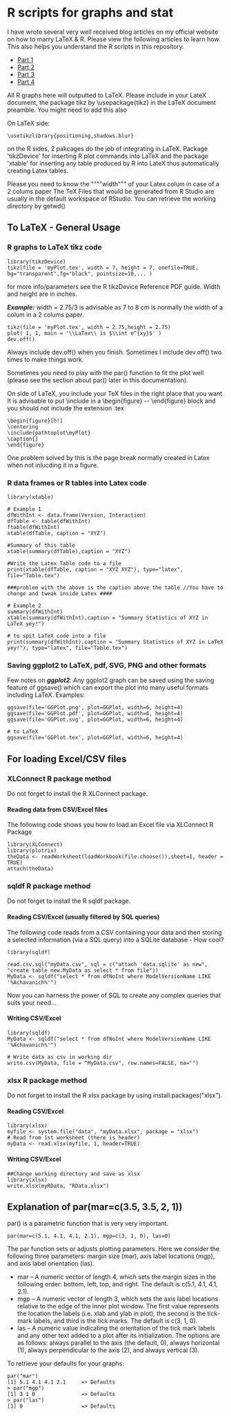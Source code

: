 # R scripts for graphs and stat
I have wrote several very well received blog articles on my official website on how to marry LaTeX & R. Please view the following articles to learn how. This also helps you understand the R scripts in this repository.
* [Part 1](http://husseinbakri.org/the-marriage-between-r-and-latex-part-1/ "R and LaTeX")
* [Part 2](http://husseinbakri.org/the-marriage-between-r-and-latex-part-2/ "R and LaTeX")
* [Part 3](http://husseinbakri.org/the-marriage-between-r-and-latex-part-3-xtable-package/ "R xtable and LaTeX")
* [Part 4](http://husseinbakri.org/the-marriage-between-r-and-latex-part-4-r-code-inside-latex/ "R and LaTeX")

All R graphs here will outputted to  LaTeX. Please include in your LateX document, the package tikz 
by  \usepackage{tikz} in the LaTeX document preamble. You might need to add this also 

On LaTeX side:
```
\usetikzlibrary{positioning,shadows.blur}
```
on the R sides, 2 pakcages do the job of integrating in LaTeX. Package 'tikzDevice' for inserting R plot commands into LaTeX and the 
package 'xtable' for inserting any table produced by R into LateX thus automatically creating Latex tables.

Please you need to know the """"width""" of your Latex colum in case of a 2 colums paper
The TeX Files that would be generated from R Studio are usually in the default workspace of RStudio. You can retrieve the working directory by getwd()

## To LaTeX - General Usage

### R graphs to LaTeX tikz code
```
library(tikzDevice)
tikz(file = 'myPlot.tex', width = 7, height = 7, onefile=TRUE, bg="transparent",fg="black", pointsize=10,... )
```

for more info/parameters see the R tikzDevice Reference PDF guide. Width and height are in inches.

***Example:*** width = 2.75/3 is advisable as 7 to 8 cm is normally the width of a colum in a 2 colums paper.
```
tikz(file = 'myPlot.tex', width = 2.75,height = 2.75)
plot( 1, 1, main = '\\LaTex\\ is $\\int e^{xy}$' )
dev.off()
```
Always include dev.off() when you finish. Sometimes I include dev.off() two times to make things work.

Sometimes you need to play with the par() function to fit the plot well (please see the section about par() later in this documentation).

On side of LaTeX, you include your TeX files in the right place that you want
It is advisable to put \include in a \begin{figure} -- \end{figure} block and you should not include the extension .tex

```
\begin{figure}[h!]
\centering
\include{pathtoplot\myPlot}
\caption{}
\end{figure}
```
One problem solved by this is the page break normally created in Latex when not inlucding it in a figure.

### R data frames or R tables into Latex code
```
library(xtable)

# Example 1
dfWithInt <- data.frame(Version, Interaction)
dfTable <- table(dfWithInt)
ftable(dfWithInt) 
xtable(dfTable, caption = "XYZ")

#Summary of this table
xtable(summary(dfTable),caption = "XYZ")

#Write the Latex Table code to a file
print(xtable(dfTable, caption = "XYZ XYZ"), type="latex", file="Table.tex")

###problem with the above is the caption above the table //You have to change and tweak inside Latex ####

# Example 2
summary(dfWithInt)
xtable(summary(dfWithInt),caption = "Summary Statistics of XYZ in LaTeX yey!")

# to spit LaTeX code into a file
print(summary(dfWithInt),caption = "Summary Statistics of XYZ in LaTeX yey!"), type="latex", file="Table.tex")
```
### Saving ggplot2 to LaTeX, pdf, SVG, PNG and other formats
Few notes on ***ggplot2***: Any ggplot2 graph can be saved using the saving feature of ggsave() which can export the plot into many useful formats including LaTeX. Examples:

```
ggsave(file='GGPlot.png', plot=GGPlot, width=6, height=4)
ggsave(file='GGPlot.pdf', plot=GGPlot, width=6, height=4)
ggsave(file='GGPlot.svg', plot=GGPlot, width=6, height=4)

# to LaTeX
ggsave(file='GGPlot.tex', plot=GGPlot, width=6, height=4)

```

## For loading Excel/CSV files
### XLConnect R package method
Do not forget to install the R XLConnect package. 

#### Reading data from CSV/Excel files
The following code shows you how to load an Excel file via XLConnect R Package
```
library(XLConnect)
library(plotrix)
theData <- readWorksheet(loadWorkbook(file.choose()),sheet=1, header = TRUE)
attach(theData)
```

### sqldf R package method
Do not forget to install the R sqldf package.

#### Reading CSV/Excel (usually filtered by SQL queries)
The following code reads from a CSV containing your data and then storing a selected information (via a SQL query) into a SQLite database - How cool?
```
library(sqldf)

read.csv.sql("myData.csv", sql = c("attach 'data.sqlite' as new", "create table new.MyData as select * from file"))
MyData <- sqldf("select * from dfNoInt where ModelVersionName LIKE '%Achavanich%'")
```
Now you can harness the power of SQL to create any complex queries that suits your need...

#### Writing CSV/Excel
```
library(sqldf)
MyData <- sqldf("select * from dfNoInt where ModelVersionName LIKE '%Achavanich%'")

# Write data as csv in working dir
write.csv(MyData, file = "MyData.csv", row.names=FALSE, na="")  
```

### xlsx R package method
Do not forget to install the R xlsx package by using install.packages("xlsx").

#### Reading CSV/Excel
```
library(xlsx)
myfile <- system.file("data", "myData.xlsx", package = "xlsx")
# Read from 1st worksheet (there is header)
myData <- read.xlsx(myfile, 1, header=TRUE) 
```
#### Writing CSV/Excel
```
##Change working directory and save as xlsx
library(xlsx)
write.xlsx(myRData, "RData.xlsx")
```

## Explanation of par(mar=c(3.5, 3.5, 2, 1))

par() is a parametric function that is very very important.
```
par(mar=c(5.1, 4.1, 4.1, 2.1), mgp=c(3, 1, 0), las=0)
```
The par function sets or adjusts plotting parameters. Here we consider the following three parameters: margin size (mar), axis label locations (mgp), and axis label orientation (las).
* mar – A numeric vector of length 4, which sets the margin sizes in the following order: bottom, left, top, and right. The default is c(5.1, 4.1, 4.1, 2.1).
* mgp – A numeric vector of length 3, which sets the axis label locations relative to the edge of the inner plot window. The first value represents the location the labels (i.e. xlab and ylab in plot), the second is the tick-mark labels, and third is the tick marks. The default is c(3, 1, 0).
* las – A numeric value indicating the orientation of the tick mark labels and any other text added to a plot after its initialization. The options are as follows: always parallel to the axis (the default, 0), always horizontal (1), always perpendicular to the axis (2), and always vertical (3).

To retrieve your defaults for your graphs:
```
par("mar")
[1] 5.1 4.1 4.1 2.1		=> Defaults
> par("mgp")
[1] 3 1 0				=> Defaults
> par("las")
[1] 0					=> Defaults
```
